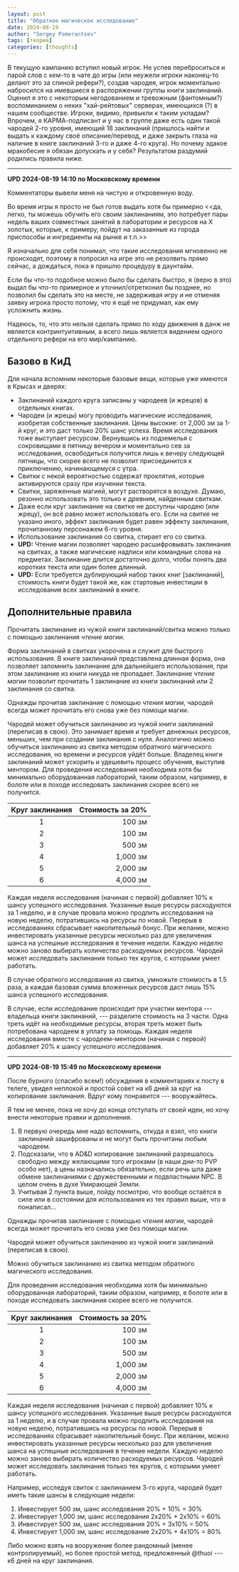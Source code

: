 ```yaml
---
layout: post
title: "Обратное магическое исследование"
date: 2024-08-19
author: "Sergey Pomerantsev"
tags: [теория]
categories: [thoughts]
---
```


В текущую кампанию вступил новый игрок. Не успев переброситься и парой слов с кем-то в чате до игры (или неужели игроки наконец-то делают это за спиной рефери?), создав чародея, игрок моментально набросился на имевшиеся в распоряжении группы книги заклинаний. Оценил я это с некоторым негодованием и тревожным (фантомным?) воспоминанием о неких "хай-рейтовых" серверах, имеющихся (?) в нашем сообществе. Игроки, видимо, привыкли к таким укладам? Впрочем, я КАРМА-подписант и у нас в группе даже есть один такой чародей 2-го уровня, имеющий 18 заклинаний (пришлось найти и выдать к каждому своё описание/перевод, и даже закрыть глаза на наличие в книге заклинаний 3-го и даже 4-го круга). Но почему эдакое мракобесие я обязан допускать и у себя? Результатом раздумий родились правила ниже.

---

**UPD 2024-08-19 14:10 по Московскому времени**

Комментаторы вывели меня на чистую и откровенную воду.

Во время игры я просто не был готов выдать хотя бы примерно <<да, легко, ты можешь обучить его своим заклинаниям, это потребует пары недель ваших совместных занятий в лаборатории и ресурсов на Х золотых, которые, к примеру, пойдут на заказанные из города приспособы и ингредиенты на рынке и т.п.>>

Я изначально для себя понимал, что такие исследования мгновенно не происходят, поэтому я попросил на игре это не резолвить прямо сейчас, а дождаться, пока я пришлю процедуру в даунтайм.

Если бы что-то подобное можно было бы сделать быстро, я (верю в это) выдал бы что-то примерное и уточнил/отретконил бы позднее, но позволил бы сделать это на месте, не задерживая игру и не отменяя заявку игрока просто потому, что я ещё не придумал, как ему усложнить жизнь.

Надеюсь, то, что это нельзя сделать прямо по ходу движения в данж не является контринтуитивным, а всего лишь является видением одного отдельного рефери на его мир/кампанию.

## Базово в КиД

Для начала вспомним некоторые базовые вещи, которые уже имеются в Крысах и дверях:

- Заклинаний каждого круга записаны у чародеев (и жрецов) в отдельных книгах.
- Чародеи (и жрецы) могу проводить магические исследования, изобретая собственные заклинания. Цены высокие: от 2,000 зм за 1-й круг, и это даст только 20% шанс успеха. Время исследования тоже выступает ресурсом. Вернувшись из подземелья с сокровищами в пятницу вечером и моментально сев за исследования, освободиться получится лишь к вечеру следующей пятницы, что скорее всего не позволит присоединится к приключению, начинающемуся с утра.
- Свитки с некой вероятностью содержат проклятия, которые активируются сразу при изучении текста.
- Свитки, заряженные магией, могут растворятся в воздухе. Думаю, резонно использовать это только к древним, найденным свиткам.
- Даже если круг заклинание на свитке не доступны чародею (или жрецу), он всё равно может использовать его. Если на свитке не указано иного, эффект заклинания будет равен эффекту заклинания, прочитанному персонажем 6-го уровня.
- Использование заклинания со свитка, стирает его со свитка.
- **UPD:** Чтение магии позволяет чародею расшифровывать заклинания на свитках, а также
магические надписи или командные слова на предметах. Заклинание длится достаточно
долго, чтобы понять два коротких текста или один более длинный.
- **UPD:** Если требуется дублирующий набор таких книг [заклинаний], стоимость книги
будет такой же, как стартовые инвестиции в исследования всех заклинаний в книге.

## Дополнительные правила

Прочитать заклинание из чужой книги заклинаний/свитка можно только с помощью заклинания *чтение магии*.

Форма заклинаний в свитках укорочена и служит для быстрого использования. В книге заклинаний представлена длинная форма, она позволяет запомнить заклинание для дальнейшего использования, при этом заклинание из книги никуда не пропадает. Заклинание *чтение магии* позволит прочитать 1 заклинание из книги заклинаний или 2 заклинания со свитка.

Однажды прочитав заклинание с помощью *чтения магии*, чародей всегда может прочитать его снова уже без помощи магии.

Чародей может обучиться заклинанию из чужой книги заклинаний (переписав в свою). Это занимает время и требует денежных ресурсов, меньших, чем при создании заклинания с нуля. Аналогично можно обучиться заклинанию из свитка методом обратного магического исследования, но времени и ресурсов уйдёт больше. Владелец книги заклинаний может ускорить и удешевить процесс обучения, выступив ментором. Для проведения исследования необходима хотя бы минимально оборудованная лабораторий, таким образом, например, в болоте или в походе исследовать заклинания скорее всего не получится.

| Круг заклинания | Стоимость за 20% |
| :-------------: | ---------------: |
| 1               | 100 зм           |
| 2               | 100 зм           |
| 3               | 500 зм           |
| 4               | 1,000 зм         |
| 5               | 2,000 зм         |
| 6               | 4,000 зм         |

Каждая неделя исследования (начиная с первой) добавляет 10% к шансу успешного исследования. Указанные выше ресурсы расходуются за 1 неделю, и в случае провала можно продлить исследования на новую неделю, потратившись на ресурсы по новой. Перерыв в исследованиях сбрасывает накопительный бонус. При желании, можно инвестировать указанные ресурсы несколько раз для увеличения шанса на успешные исследования в течение недели. Каждую неделю можно заново выбирать количество расходуемых ресурсов. Чародей может исследовать заклинания только тех кругов, с которыми умеет работать.

В случае обратного исследования из свитка, умножьте стоимость в 1.5 раза, а каждая базовая сумма вложенных ресурсов даст лишь 15% шанса успешного исследования.

В случае, если исследование происходит при участии ментора --- владельца книги заклинаний, --- разделите стоимость на 3 части. Одна треть идёт на необходимые ресурсы, вторая треть может быть потребована чародеем в уплату за помощь. Каждая неделя исследования вместе с чародеем-ментором (начиная с первой) добавляет 20% к шансу успешного исследования.

---

**UPD 2024-08-19 15:49 по Московскому времени**

После бурного (спасибо всем!) обсуждения в комментариях к посту в телеге, увидел неплохой и простой совет на к6 дней за круг на копирование заклинания. Вдруг кому понравится --- вооружайтесь.

Я тем не менее, пока не хочу до конца отступать от своей идеи, но хочу внести некоторые правки и дополнения.

1. В первую очередь мне надо вспомнить, откуда я взял, что книги заклинаний зашифрованы и не могут быть прочитаны любым чародеем.
2. Подсказали, что в AD&D копирование заклинаний разрешалось свободно между желающими того игроками (в наши дни-то PVP особо нет), а цены назначались обязательно, если речь шла даже обмене заклинаниями с дружественными и подвластными NPC. В целом очень в духе Умирающей Земли.
3. Учитывая 2 пункта выше, пойду посмотрю, что вообще остаётся в силе или в состоянии для использования из тех правил выше, что я понаписал...


Однажды прочитав заклинание с помощью *чтения магии*, чародей всегда может прочитать его снова уже без помощи магии.

Чародей может обучиться заклинанию из чужой книги заклинаний (переписав в свою).

Можно обучиться заклинанию из свитка методом обратного магического исследования. 

Для проведения исследования необходима хотя бы минимально оборудованная лабораторий, таким образом, например, в болоте или в походе исследовать заклинания скорее всего не получится.

| Круг заклинания | Стоимость за 20% |
| :-------------: | ---------------: |
| 1               | 100 зм           |
| 2               | 100 зм           |
| 3               | 500 зм           |
| 4               | 1,000 зм         |
| 5               | 2,000 зм         |
| 6               | 4,000 зм         |

Каждая неделя исследования (начиная с первой) добавляет 10% к шансу успешного исследования. Указанные выше ресурсы расходуются за 1 неделю, и в случае провала можно продлить исследования на новую неделю, потратившись на ресурсы по новой. Перерыв в исследованиях сбрасывает накопительный бонус. При желании, можно инвестировать указанные ресурсы несколько раз для увеличения шанса на успешные исследования в течение недели. Каждую неделю можно заново выбирать количество расходуемых ресурсов. Чародей может исследовать заклинания только тех кругов, с которыми умеет работать.

Например, исследуя свиток с заклинанием 3-го круга, чародей будет иметь такие шансы в следующие недели:
1. Инвестирует 500 зм, шанс исследования 20% + 10% = 30%
2. Инвестирует 1,000 зм, шанс исследования 2х20% + 2х10% = 60%
3. Инвестирует 500 зм, шанс исследования 20% + 3х10% = 50%
4. Инвестирует 1,000 зм, шанс исследование 2х20% + 4х10% = 80%

Либо можно взять на вооружение более рандомный (менее контролируемый), но более простой метод, предложенный @thuoi --- к6 дней на круг заклинания.
